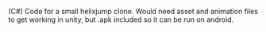 (C#)
Code for a small helixjump clone. 
Would need asset and animation files to get working in unity, but .apk included so it can be run on android.